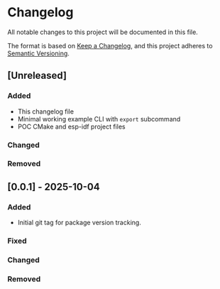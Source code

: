 # Changelog

All notable changes to this project will be documented in this file.

The format is based on [Keep a Changelog](https://keepachangelog.com/en/1.1.0/),
and this project adheres to [Semantic Versioning](https://semver.org/spec/v2.0.0.html).

## [Unreleased]

### Added

- This changelog file
- Minimal working example CLI with `export` subcommand
- POC CMake and esp-idf project files

### Changed

### Removed


## [0.0.1] - 2025-10-04

### Added

- Initial git tag for package version tracking.

### Fixed

### Changed

### Removed
